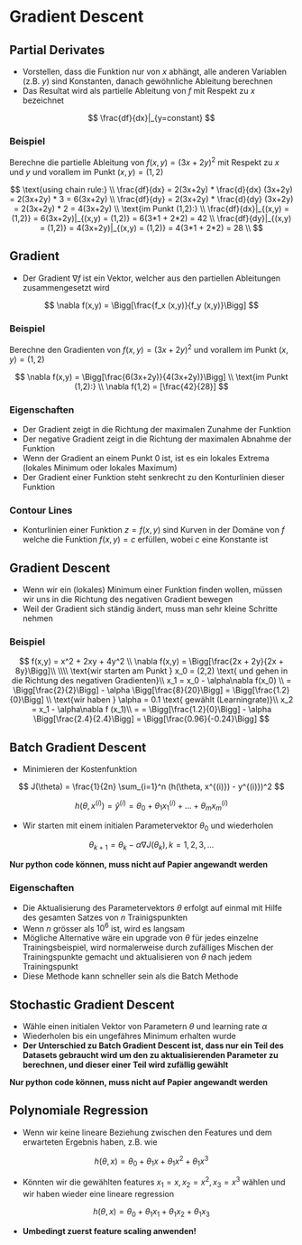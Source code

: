 # Gradient Descent

## Partial Derivates

- Vorstellen, dass die Funktion nur von $x$ abhängt, alle anderen Variablen (z.B. $y$) sind Konstanten, danach gewöhnliche Ableitung berechnen
- Das Resultat wird als partielle Ableitung von $f$ mit Respekt zu $x$ bezeichnet

$$ \frac{df}{dx}|_{y=constant} $$

### Beispiel

Berechne die partielle Ableitung von $f(x,y) = (3x + 2y)^2$ mit Respekt zu $x$ und $y$ und vorallem im Punkt $(x,y) = (1,2)$

$$ 
    \text{using chain rule:} \\
    \frac{df}{dx} = 2(3x+2y) * \frac{d}{dx} (3x+2y) = 2(3x+2y) * 3 = 6(3x+2y) \\
    \frac{df}{dy} = 2(3x+2y) * \frac{d}{dy} (3x+2y) = 2(3x+2y) * 2 = 4(3x+2y) \\
    \text{im Punkt (1,2):} \\
    \frac{df}{dx}|_{(x,y) = (1,2)} = 6(3x+2y)|_{(x,y) = (1,2)} = 6(3*1 + 2*2) = 42 \\
    \frac{df}{dy}|_{(x,y) = (1,2)} = 4(3x+2y)|_{(x,y) = (1,2)} = 4(3*1 + 2*2) = 28 \\
 $$

## Gradient

- Der Gradient $\nabla f$ ist ein Vektor, welcher aus den partiellen Ableitungen zusammengesetzt wird

$$ \nabla f(x,y) = \Bigg[\frac{f_x (x,y)}{f_y (x,y)}\Bigg] $$

### Beispiel

Berechne den Gradienten von $f(x,y) = (3x + 2y)^2$ und vorallem im Punkt $(x,y) = (1,2)$

$$
    \nabla f(x,y) = \Bigg[\frac{6(3x+2y)}{4(3x+2y)}\Bigg] \\
    \text{im Punkt (1,2):} \\
    \nabla f(1,2) = [\frac{42}{28}]
$$

### Eigenschaften

- Der Gradient zeigt in die Richtung der maximalen Zunahme der Funktion
- Der negative Gradient zeigt in die Richtung der maximalen Abnahme der Funktion
- Wenn der Gradient an einem Punkt 0 ist, ist es ein lokales Extrema (lokales Minimum oder lokales Maximum)
- Der Gradient einer Funktion steht senkrecht zu den Konturlinien dieser Funktion

### Contour Lines

- Konturlinien einer Funktion $z = f(x,y)$ sind Kurven in der Domäne von $f$ welche die Funktion $f(x,y) = c$ erfüllen, wobei $c$ eine Konstante ist

## Gradient Descent

- Wenn wir ein (lokales) Minimum einer Funktion finden wollen, müssen wir uns in die Richtung des negativen Gradient bewegen
- Weil der Gradient sich ständig ändert, muss man sehr kleine Schritte nehmen

### Beispiel

$$
    f(x,y) = x^2 + 2xy + 4y^2 \\
    \nabla f(x,y) = \Bigg[\frac{2x + 2y}{2x + 8y}\Bigg]\\
    \\\\
    \text{wir starten am Punkt } x_0 = (2,2) \text{ und gehen in die Richtung des negativen Gradienten}\\
    x_1 = x_0 - \alpha\nabla f(x_0) \\
    = \Bigg[\frac{2}{2}\Bigg] - \alpha \Bigg[\frac{8}{20}\Bigg] = \Bigg[\frac{1.2}{0}\Bigg] \\
    \text{wir haben } \alpha = 0.1 \text{ gewählt (Learningrate)}\\
    x_2 = x_1 - \alpha\nabla f (x_1)\\
    = = \Bigg[\frac{1.2}{0}\Bigg] - \alpha \Bigg[\frac{2.4}{2.4}\Bigg] = \Bigg[\frac{0.96}{-0.24}\Bigg]
$$

## Batch Gradient Descent

- Minimieren der Kostenfunktion

$$ J(\theta) = \frac{1}{2n} \sum_{i=1}^n (h(\theta, x^{(i)}) - y^{(i)})^2 $$

$$ h(\theta, x^{(i)}) = \hat{y}^{(i)} = \theta_0 + \theta_1x_1^{(i)} + ... + \theta_mx_m^{(i)} $$

- Wir starten mit einem initialen Parametervektor $\theta_0$ und wiederholen

$$ \theta_{k+1} = \theta_k - \alpha\nabla J(\theta_k), k = 1,2,3,... $$

**Nur python code können, muss nicht auf Papier angewandt werden**

### Eigenschaften

- Die Aktualisierung des Parametervektors $\theta$ erfolgt auf einmal mit Hilfe des gesamten Satzes von $n$ Trainigspunkten
- Wenn $n$ grösser als $10^6$ ist, wird es langsam
- Mögliche Alternative wäre ein upgrade von $\theta$ für jedes einzelne Trainingsbeispiel, wird normalerweise durch zufälliges Mischen der Trainingspunkte gemacht und aktualisieren von $\theta$ nach jedem Trainingspunkt
- Diese Methode kann schneller sein als die Batch Methode

## Stochastic Gradient Descent

- Wähle einen initialen Vektor von Parametern $\theta$ und learning rate $\alpha$
- Wiederholen bis ein ungefähres Minimum erhalten wurde
- **Der Unterschied zu Batch Gradient Descent ist, dass nur ein Teil des Datasets gebraucht wird um den zu aktualisierenden Parameter zu berechnen, und dieser einer Teil wird zufällig gewählt**

**Nur python code können, muss nicht auf Papier angewandt werden**

## Polynomiale Regression

- Wenn wir keine lineare Beziehung zwischen den Features und dem erwarteten Ergebnis haben, z.B. wie

$$ h(\theta,x) = \theta_0 + \theta_1x + \theta_1x^2 + \theta_1x^3 $$

- Könnten wir die gewählten features $x_1 = x, x_2 = x^2, x_3 = x^3$ wählen und wir haben wieder eine lineare regression

$$ h(\theta,x) = \theta_0 + \theta_1x_1 + \theta_1x_2 + \theta_1x_3 $$

- **Umbedingt zuerst feature scaling anwenden!**
